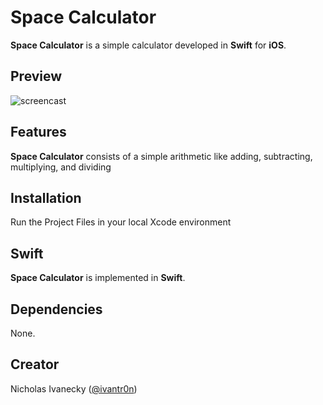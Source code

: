 # Space Calculator

**Space Calculator** is a simple calculator developed in **Swift** for **iOS**.

## Preview
![screencast](http://g.recordit.co/HjQzF5l5oU.gif)

## Features

**Space Calculator** consists of a simple arithmetic like adding, subtracting, multiplying, and dividing

## Installation

Run the Project Files in your local Xcode environment

## Swift

**Space Calculator** is implemented in **Swift**.

## Dependencies

None.

## Creator

Nicholas Ivanecky ([@ivantr0n](http://twitter.com/ivantr0n))
